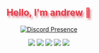 <h2 align="center" style="color:#e63946;text-shadow: 3px 4px 4px rgba(205, 50, 70, 0.7);">Hello, I'm andrew 👋</h2>

<div align="center">
  
[![Discord Presence](https://lanyard.cnrad.dev/api/466861191931756544)](https://discord.com/users/466861191931756544)

<p align="center">
<a href="https://discord.com/users/466861191931756544" target"blank_"><img src="https://img.shields.io/badge/discord%20-7289DA.svg?&style=for-the-badge&logo=discord&logoColor=white"></a>
<a href="https://github.com/andrew0w0" target"blank_"><img src="https://img.shields.io/badge/GitHub%20-191717.svg?&style=for-the-badge&logo=github&logoColor=white"></a>
<a href="https://steamcommunity.com/id/andrew6/" target"blank_"><img src="https://img.shields.io/badge/steam%20-171a21.svg?&style=for-the-badge&logo=steam&logoColor=white"></a>
<a href="https://open.spotify.com/user/uwpdy8sc9i9wzvx7k2cvabxz0?si=ee1fb74c96064d11" target"blank_"><img src="https://img.shields.io/badge/Spotify%20-1ed760.svg?&style=for-the-badge&logo=spotify&logoColor=white"></a>
<a href="https://discord.gg/KvjQFHVKgW" target"blank_"><img src="https://img.shields.io/discord/926898960285708399?color=7289da&label=IQOS&logo=node.js&style=for-the-badge"></a>
<br>
</p>
